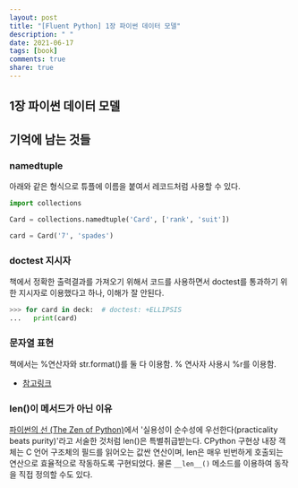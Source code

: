 ```yaml
---
layout: post
title: "[Fluent Python] 1장 파이썬 데이터 모델"
description: " "
date: 2021-06-17
tags: [book]
comments: true
share: true
---
```



## 1장 파이썬 데이터 모델

## 기억에 남는 것들

### namedtuple

아래와 같은 형식으로 튜플에 이름을 붙여서 레코드처럼 사용할 수 있다.

```python
import collections

Card = collections.namedtuple('Card', ['rank', 'suit'])

card = Card('7', 'spades')
```

### doctest 지시자

책에서 정확한 출력결과를 가져오기 위해서 코드를 사용하면서 doctest를 통과하기 위한 지시자로 이용했다고 하나, 이해가 잘 안된다.

```python
>>> for card in deck:  # doctest: +ELLIPSIS
...   print(card)
```

### 문자열 표현

책에서는 %연산자와 str.format()를 둘 다 이용함. % 연사자 사용시 %r를 이용함.

- [참고링크](http://bit.ly/1Vm7gD1)

### len()이 메서드가 아닌 이유

[파이썬의 선 (The Zen of Python)](https://python.org/doc/humor/#the-zen-of-python)에서 '실용성이 순수성에 우선한다(practicality beats purity)'라고 서술한 것처럼 len()은 특별취급받는다. CPython 구현상 내장 객체는 C 언어 구조체의 필드를 읽어오는 값싼 연산이며, len은 매우 빈번하게 호출되는 연산으로 효율적으로 작동하도록 구현되었다. 물론 ```__len__()``` 메소드를 이용하여 동작을 직접 정의할 수도 있다.